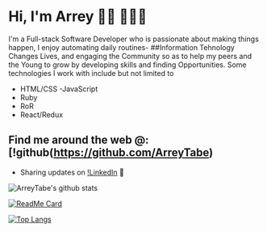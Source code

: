 # Hi, I'm Arrey 👋🏾 👩🏾‍💻

<!-- <img src="https://raw.githubusercontent.com/M0nica/M0nica/master/gh-header-image-cropped.png" alt="banner that says Monica Powell - software engineer, content creator and community organizer alongside a cartoon illustration of Monica"> -->
I'm a Full-stack Software Developer who is passionate about making things happen, I enjoy automating  daily routines- ##Information Tehnology Changes Lives, and engaging the Community so as to help my peers and the Young to grow by developing skills and finding Opportunities. Some technologies I work with include but not limited to
- HTML/CSS 
-JavaScript
- Ruby
- RoR
- React/Redux 


## Find me around the web @: [!github(https://github.com/ArreyTabe)

- Sharing updates on [!LinkedIn](https://www.linkedin.com/in/arrey-affuembey-80a8b11a8/) 💼




![ArreyTabe's github stats](https://github-readme-stats.vercel.app/api?username=arreytabe&show_icons=true)






[![ReadMe Card](https://github-readme-stats.vercel.app/api/pin/?username=arreytabe&repo=github-readme-stats&show_owner=true)](https://github.com/arreytabe/github-readme-stats)




[![Top Langs](https://github-readme-stats.vercel.app/api/top-langs/?username=arreytabe&langs_count=8)](https://github.com/arreytabe/github-readme-stats)











